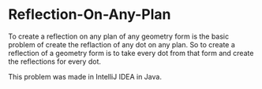 # Reflection-On-Any-Plan

To create a reflection on any plan of any geometry form is the basic problem of create the reflaction of any dot on any plan.
So to create a reflection of a geometry form is to take every dot from that form and create the reflections for every dot.

This problem was made in IntelliJ IDEA in Java.
